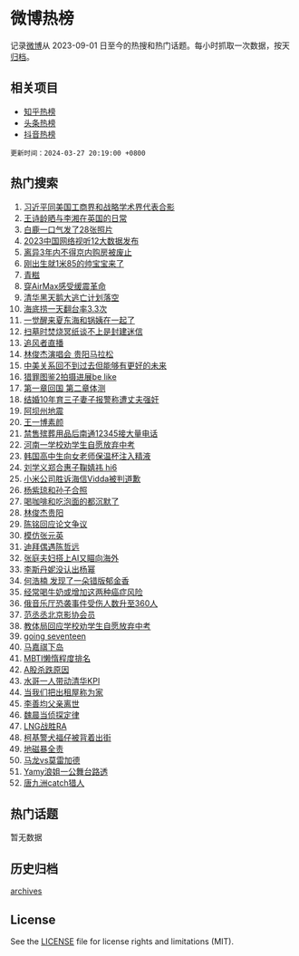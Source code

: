 # 微博热榜

记录[微博](https://www.weibo.com)从 2023-09-01 日至今的热搜和热门话题。每小时抓取一次数据，按天[归档](archives)。

## 相关项目

- [知乎热榜](https://github.com/hotarchive/zhihu)
- [头条热榜](https://github.com/hotarchive/toutiao)
- [抖音热榜](https://github.com/hotarchive/douyin)


`更新时间：2024-03-27 20:19:00 +0800`

## 热门搜索

1. [习近平同美国工商界和战略学术界代表合影](https://m.weibo.cn/search?containerid=100103type%3D1%26t%3D10%26q%3D%23%E4%B9%A0%E8%BF%91%E5%B9%B3%E5%90%8C%E7%BE%8E%E5%9B%BD%E5%B7%A5%E5%95%86%E7%95%8C%E5%92%8C%E6%88%98%E7%95%A5%E5%AD%A6%E6%9C%AF%E7%95%8C%E4%BB%A3%E8%A1%A8%E5%90%88%E5%BD%B1%23&stream_entry_id=51&isnewpage=1&extparam=seat%3D1%26q%3D%2523%25E4%25B9%25A0%25E8%25BF%2591%25E5%25B9%25B3%25E5%2590%258C%25E7%25BE%258E%25E5%259B%25BD%25E5%25B7%25A5%25E5%2595%2586%25E7%2595%258C%25E5%2592%258C%25E6%2588%2598%25E7%2595%25A5%25E5%25AD%25A6%25E6%259C%25AF%25E7%2595%258C%25E4%25BB%25A3%25E8%25A1%25A8%25E5%2590%2588%25E5%25BD%25B1%2523%26pos%3D0%26filter_type%3Drealtimehot%26c_type%3D51%26stream_entry_id%3D51%26dgr%3D0%26cate%3D10103%26display_time%3D1711541939%26pre_seqid%3D171154193920601142812)
1. [王诗龄晒与李湘在英国的日常](https://m.weibo.cn/search?containerid=100103type%3D1%26t%3D10%26q%3D%E7%8E%8B%E8%AF%97%E9%BE%84%E6%99%92%E4%B8%8E%E6%9D%8E%E6%B9%98%E5%9C%A8%E8%8B%B1%E5%9B%BD%E7%9A%84%E6%97%A5%E5%B8%B8&stream_entry_id=31&isnewpage=1&extparam=seat%3D1%26filter_type%3Drealtimehot%26band_rank%3D1%26pos%3D0%26c_type%3D31%26cate%3D5001%26lcate%3D5001%26stream_entry_id%3D31%26realpos%3D1%26q%3D%25E7%258E%258B%25E8%25AF%2597%25E9%25BE%2584%25E6%2599%2592%25E4%25B8%258E%25E6%259D%258E%25E6%25B9%2598%25E5%259C%25A8%25E8%258B%25B1%25E5%259B%25BD%25E7%259A%2584%25E6%2597%25A5%25E5%25B8%25B8%26flag%3D1%26dgr%3D0%26display_time%3D1711541939%26pre_seqid%3D171154193920601142812)
1. [白鹿一口气发了28张照片](https://m.weibo.cn/search?containerid=100103type%3D1%26t%3D10%26q%3D%23%E7%99%BD%E9%B9%BF%E4%B8%80%E5%8F%A3%E6%B0%94%E5%8F%91%E4%BA%8628%E5%BC%A0%E7%85%A7%E7%89%87%23&stream_entry_id=31&isnewpage=1&extparam=seat%3D1%26filter_type%3Drealtimehot%26band_rank%3D2%26pos%3D1%26c_type%3D31%26cate%3D5001%26lcate%3D5001%26stream_entry_id%3D31%26realpos%3D2%26q%3D%2523%25E7%2599%25BD%25E9%25B9%25BF%25E4%25B8%2580%25E5%258F%25A3%25E6%25B0%2594%25E5%258F%2591%25E4%25BA%258628%25E5%25BC%25A0%25E7%2585%25A7%25E7%2589%2587%2523%26flag%3D1%26dgr%3D0%26display_time%3D1711541939%26pre_seqid%3D171154193920601142812)
1. [2023中国网络视听12大数据发布](https://m.weibo.cn/search?containerid=100103type%3D1%26t%3D10%26q%3D%232023%E4%B8%AD%E5%9B%BD%E7%BD%91%E7%BB%9C%E8%A7%86%E5%90%AC12%E5%A4%A7%E6%95%B0%E6%8D%AE%E5%8F%91%E5%B8%83%23&stream_entry_id=31&isnewpage=1&extparam=seat%3D1%26filter_type%3Drealtimehot%26band_rank%3D3%26pos%3D2%26c_type%3D31%26cate%3D5001%26lcate%3D5001%26stream_entry_id%3D31%26realpos%3D3%26q%3D%25232023%25E4%25B8%25AD%25E5%259B%25BD%25E7%25BD%2591%25E7%25BB%259C%25E8%25A7%2586%25E5%2590%25AC12%25E5%25A4%25A7%25E6%2595%25B0%25E6%258D%25AE%25E5%258F%2591%25E5%25B8%2583%2523%26flag%3D0%26dgr%3D0%26display_time%3D1711541939%26pre_seqid%3D171154193920601142812)
1. [离异3年内不得京内购房被废止](https://m.weibo.cn/search?containerid=100103type%3D1%26t%3D10%26q%3D%23%E7%A6%BB%E5%BC%823%E5%B9%B4%E5%86%85%E4%B8%8D%E5%BE%97%E4%BA%AC%E5%86%85%E8%B4%AD%E6%88%BF%E8%A2%AB%E5%BA%9F%E6%AD%A2%23&stream_entry_id=31&isnewpage=1&extparam=seat%3D1%26filter_type%3Drealtimehot%26band_rank%3D4%26pos%3D3%26c_type%3D31%26cate%3D5001%26lcate%3D5001%26stream_entry_id%3D31%26realpos%3D4%26q%3D%2523%25E7%25A6%25BB%25E5%25BC%25823%25E5%25B9%25B4%25E5%2586%2585%25E4%25B8%258D%25E5%25BE%2597%25E4%25BA%25AC%25E5%2586%2585%25E8%25B4%25AD%25E6%2588%25BF%25E8%25A2%25AB%25E5%25BA%259F%25E6%25AD%25A2%2523%26flag%3D2%26dgr%3D0%26display_time%3D1711541939%26pre_seqid%3D171154193920601142812)
1. [刚出生就1米85的帅宝宝来了](https://m.weibo.cn/search?containerid=100103type%3D1%26t%3D10%26q%3D%23%E5%88%9A%E5%87%BA%E7%94%9F%E5%B0%B11%E7%B1%B385%E7%9A%84%E5%B8%85%E5%AE%9D%E5%AE%9D%E6%9D%A5%E4%BA%86%23&stream_entry_id=31&isnewpage=1&extparam=seat%3D1%26filter_type%3Drealtimehot%26band_rank%3D5%26pos%3D4%26c_type%3D31%26cate%3D5001%26lcate%3D5001%26stream_entry_id%3D31%26realpos%3D5%26q%3D%2523%25E5%2588%259A%25E5%2587%25BA%25E7%2594%259F%25E5%25B0%25B11%25E7%25B1%25B385%25E7%259A%2584%25E5%25B8%2585%25E5%25AE%259D%25E5%25AE%259D%25E6%259D%25A5%25E4%25BA%2586%2523%26flag%3D32768%26dgr%3D0%26display_time%3D1711541939%26pre_seqid%3D171154193920601142812)
1. [青糍](https://m.weibo.cn/search?containerid=100103type%3D1%26t%3D10%26q%3D%E9%9D%92%E7%B3%8D&stream_entry_id=31&isnewpage=1&extparam=seat%3D1%26filter_type%3Drealtimehot%26band_rank%3D6%26pos%3D5%26c_type%3D31%26cate%3D5001%26lcate%3D5001%26stream_entry_id%3D31%26realpos%3D6%26q%3D%25E9%259D%2592%25E7%25B3%258D%26flag%3D1%26dgr%3D0%26display_time%3D1711541939%26pre_seqid%3D171154193920601142812)
1. [穿AirMax感受缓震革命](https://m.weibo.cn/search?containerid=100103type%3D1%26t%3D10%26q%3D%23%E7%A9%BFAirMax%E6%84%9F%E5%8F%97%E7%BC%93%E9%9C%87%E9%9D%A9%E5%91%BD%23&stream_entry_id=31&isnewpage=1&extparam=seat%3D1%26band_rank%3D7%26topic_ad%3D1%26pos%3D6%26c_type%3D31%26is_ad_pos%3D1%26cate%3D5001%26lcate%3D5001%26stream_entry_id%3D31%26filter_type%3Drealtimehot%26q%3D%2523%25E7%25A9%25BFAirMax%25E6%2584%259F%25E5%258F%2597%25E7%25BC%2593%25E9%259C%2587%25E9%259D%25A9%25E5%2591%25BD%2523%26dgr%3D0%26adid%3D228669%26display_time%3D1711541939%26pre_seqid%3D171154193920601142812)
1. [清华黑天鹅大逃亡计划落空](https://m.weibo.cn/search?containerid=100103type%3D1%26t%3D10%26q%3D%23%E6%B8%85%E5%8D%8E%E9%BB%91%E5%A4%A9%E9%B9%85%E5%A4%A7%E9%80%83%E4%BA%A1%E8%AE%A1%E5%88%92%E8%90%BD%E7%A9%BA%23&stream_entry_id=31&isnewpage=1&extparam=seat%3D1%26filter_type%3Drealtimehot%26band_rank%3D7%26pos%3D7%26c_type%3D31%26cate%3D5001%26lcate%3D5001%26stream_entry_id%3D31%26realpos%3D7%26q%3D%2523%25E6%25B8%2585%25E5%258D%258E%25E9%25BB%2591%25E5%25A4%25A9%25E9%25B9%2585%25E5%25A4%25A7%25E9%2580%2583%25E4%25BA%25A1%25E8%25AE%25A1%25E5%2588%2592%25E8%2590%25BD%25E7%25A9%25BA%2523%26flag%3D1%26dgr%3D0%26display_time%3D1711541939%26pre_seqid%3D171154193920601142812)
1. [海底捞一天翻台率3.3次](https://m.weibo.cn/search?containerid=100103type%3D1%26t%3D10%26q%3D%23%E6%B5%B7%E5%BA%95%E6%8D%9E%E4%B8%80%E5%A4%A9%E7%BF%BB%E5%8F%B0%E7%8E%873.3%E6%AC%A1%23&stream_entry_id=31&isnewpage=1&extparam=seat%3D1%26filter_type%3Drealtimehot%26band_rank%3D8%26pos%3D8%26c_type%3D31%26cate%3D5001%26lcate%3D5001%26stream_entry_id%3D31%26realpos%3D8%26q%3D%2523%25E6%25B5%25B7%25E5%25BA%2595%25E6%258D%259E%25E4%25B8%2580%25E5%25A4%25A9%25E7%25BF%25BB%25E5%258F%25B0%25E7%258E%25873.3%25E6%25AC%25A1%2523%26flag%3D2%26dgr%3D0%26display_time%3D1711541939%26pre_seqid%3D171154193920601142812)
1. [一觉醒来夏东海和锅姨在一起了](https://m.weibo.cn/search?containerid=100103type%3D1%26t%3D10%26q%3D%23%E4%B8%80%E8%A7%89%E9%86%92%E6%9D%A5%E5%A4%8F%E4%B8%9C%E6%B5%B7%E5%92%8C%E9%94%85%E5%A7%A8%E5%9C%A8%E4%B8%80%E8%B5%B7%E4%BA%86%23&stream_entry_id=31&isnewpage=1&extparam=seat%3D1%26filter_type%3Drealtimehot%26band_rank%3D9%26pos%3D9%26c_type%3D31%26cate%3D5001%26lcate%3D5001%26stream_entry_id%3D31%26realpos%3D9%26q%3D%2523%25E4%25B8%2580%25E8%25A7%2589%25E9%2586%2592%25E6%259D%25A5%25E5%25A4%258F%25E4%25B8%259C%25E6%25B5%25B7%25E5%2592%258C%25E9%2594%2585%25E5%25A7%25A8%25E5%259C%25A8%25E4%25B8%2580%25E8%25B5%25B7%25E4%25BA%2586%2523%26flag%3D2%26dgr%3D0%26display_time%3D1711541939%26pre_seqid%3D171154193920601142812)
1. [扫墓时焚烧冥纸谈不上是封建迷信](https://m.weibo.cn/search?containerid=100103type%3D1%26t%3D10%26q%3D%23%E6%89%AB%E5%A2%93%E6%97%B6%E7%84%9A%E7%83%A7%E5%86%A5%E7%BA%B8%E8%B0%88%E4%B8%8D%E4%B8%8A%E6%98%AF%E5%B0%81%E5%BB%BA%E8%BF%B7%E4%BF%A1%23&stream_entry_id=31&isnewpage=1&extparam=seat%3D1%26filter_type%3Drealtimehot%26band_rank%3D10%26pos%3D10%26c_type%3D31%26cate%3D5001%26lcate%3D5001%26stream_entry_id%3D31%26realpos%3D10%26q%3D%2523%25E6%2589%25AB%25E5%25A2%2593%25E6%2597%25B6%25E7%2584%259A%25E7%2583%25A7%25E5%2586%25A5%25E7%25BA%25B8%25E8%25B0%2588%25E4%25B8%258D%25E4%25B8%258A%25E6%2598%25AF%25E5%25B0%2581%25E5%25BB%25BA%25E8%25BF%25B7%25E4%25BF%25A1%2523%26flag%3D0%26dgr%3D0%26display_time%3D1711541939%26pre_seqid%3D171154193920601142812)
1. [追风者直播](https://m.weibo.cn/search?containerid=100103type%3D1%26t%3D10%26q%3D%23%E8%BF%BD%E9%A3%8E%E8%80%85%E7%9B%B4%E6%92%AD%23&stream_entry_id=31&isnewpage=1&extparam=seat%3D1%26filter_type%3Drealtimehot%26band_rank%3D11%26pos%3D11%26c_type%3D31%26cate%3D5001%26lcate%3D5001%26stream_entry_id%3D31%26realpos%3D11%26q%3D%2523%25E8%25BF%25BD%25E9%25A3%258E%25E8%2580%2585%25E7%259B%25B4%25E6%2592%25AD%2523%26flag%3D1%26dgr%3D0%26display_time%3D1711541939%26pre_seqid%3D171154193920601142812)
1. [林俊杰演唱会 贵阳马拉松](https://m.weibo.cn/search?containerid=100103type%3D1%26t%3D10%26q%3D%E6%9E%97%E4%BF%8A%E6%9D%B0%E6%BC%94%E5%94%B1%E4%BC%9A+%E8%B4%B5%E9%98%B3%E9%A9%AC%E6%8B%89%E6%9D%BE&stream_entry_id=31&isnewpage=1&extparam=seat%3D1%26filter_type%3Drealtimehot%26band_rank%3D12%26pos%3D12%26c_type%3D31%26cate%3D5001%26lcate%3D5001%26stream_entry_id%3D31%26realpos%3D12%26q%3D%25E6%259E%2597%25E4%25BF%258A%25E6%259D%25B0%25E6%25BC%2594%25E5%2594%25B1%25E4%25BC%259A%2520%25E8%25B4%25B5%25E9%2598%25B3%25E9%25A9%25AC%25E6%258B%2589%25E6%259D%25BE%26flag%3D0%26dgr%3D0%26display_time%3D1711541939%26pre_seqid%3D171154193920601142812)
1. [中美关系回不到过去但能够有更好的未来](https://m.weibo.cn/search?containerid=100103type%3D1%26t%3D10%26q%3D%23%E4%B8%AD%E7%BE%8E%E5%85%B3%E7%B3%BB%E5%9B%9E%E4%B8%8D%E5%88%B0%E8%BF%87%E5%8E%BB%E4%BD%86%E8%83%BD%E5%A4%9F%E6%9C%89%E6%9B%B4%E5%A5%BD%E7%9A%84%E6%9C%AA%E6%9D%A5%23&stream_entry_id=31&isnewpage=1&extparam=seat%3D1%26filter_type%3Drealtimehot%26band_rank%3D13%26pos%3D13%26c_type%3D31%26cate%3D5001%26lcate%3D5001%26stream_entry_id%3D31%26realpos%3D13%26q%3D%2523%25E4%25B8%25AD%25E7%25BE%258E%25E5%2585%25B3%25E7%25B3%25BB%25E5%259B%259E%25E4%25B8%258D%25E5%2588%25B0%25E8%25BF%2587%25E5%258E%25BB%25E4%25BD%2586%25E8%2583%25BD%25E5%25A4%259F%25E6%259C%2589%25E6%259B%25B4%25E5%25A5%25BD%25E7%259A%2584%25E6%259C%25AA%25E6%259D%25A5%2523%26flag%3D0%26dgr%3D0%26display_time%3D1711541939%26pre_seqid%3D171154193920601142812)
1. [猎罪图鉴2拍摄进展be like](https://m.weibo.cn/search?containerid=100103type%3D1%26t%3D10%26q%3D%E7%8C%8E%E7%BD%AA%E5%9B%BE%E9%89%B42%E6%8B%8D%E6%91%84%E8%BF%9B%E5%B1%95be+like&stream_entry_id=31&isnewpage=1&extparam=seat%3D1%26filter_type%3Drealtimehot%26band_rank%3D14%26pos%3D14%26c_type%3D31%26cate%3D5001%26lcate%3D5001%26stream_entry_id%3D31%26realpos%3D14%26q%3D%25E7%258C%258E%25E7%25BD%25AA%25E5%259B%25BE%25E9%2589%25B42%25E6%258B%258D%25E6%2591%2584%25E8%25BF%259B%25E5%25B1%2595be%2520like%26flag%3D0%26dgr%3D0%26display_time%3D1711541939%26pre_seqid%3D171154193920601142812)
1. [第一章回国 第二章体测](https://m.weibo.cn/search?containerid=100103type%3D1%26t%3D10%26q%3D%E7%AC%AC%E4%B8%80%E7%AB%A0%E5%9B%9E%E5%9B%BD+%E7%AC%AC%E4%BA%8C%E7%AB%A0%E4%BD%93%E6%B5%8B&stream_entry_id=31&isnewpage=1&extparam=seat%3D1%26filter_type%3Drealtimehot%26band_rank%3D15%26pos%3D15%26c_type%3D31%26cate%3D5001%26lcate%3D5001%26stream_entry_id%3D31%26realpos%3D15%26q%3D%25E7%25AC%25AC%25E4%25B8%2580%25E7%25AB%25A0%25E5%259B%259E%25E5%259B%25BD%2520%25E7%25AC%25AC%25E4%25BA%258C%25E7%25AB%25A0%25E4%25BD%2593%25E6%25B5%258B%26flag%3D2%26dgr%3D0%26display_time%3D1711541939%26pre_seqid%3D171154193920601142812)
1. [结婚10年育三子妻子报警称遭丈夫强奸](https://m.weibo.cn/search?containerid=100103type%3D1%26t%3D10%26q%3D%23%E7%BB%93%E5%A9%9A10%E5%B9%B4%E8%82%B2%E4%B8%89%E5%AD%90%E5%A6%BB%E5%AD%90%E6%8A%A5%E8%AD%A6%E7%A7%B0%E9%81%AD%E4%B8%88%E5%A4%AB%E5%BC%BA%E5%A5%B8%23&stream_entry_id=31&isnewpage=1&extparam=seat%3D1%26filter_type%3Drealtimehot%26band_rank%3D16%26pos%3D16%26c_type%3D31%26cate%3D5001%26lcate%3D5001%26stream_entry_id%3D31%26realpos%3D16%26q%3D%2523%25E7%25BB%2593%25E5%25A9%259A10%25E5%25B9%25B4%25E8%2582%25B2%25E4%25B8%2589%25E5%25AD%2590%25E5%25A6%25BB%25E5%25AD%2590%25E6%258A%25A5%25E8%25AD%25A6%25E7%25A7%25B0%25E9%2581%25AD%25E4%25B8%2588%25E5%25A4%25AB%25E5%25BC%25BA%25E5%25A5%25B8%2523%26flag%3D0%26dgr%3D0%26display_time%3D1711541939%26pre_seqid%3D171154193920601142812)
1. [阿坝州地震](https://m.weibo.cn/search?containerid=100103type%3D1%26t%3D10%26q%3D%E9%98%BF%E5%9D%9D%E5%B7%9E%E5%9C%B0%E9%9C%87&stream_entry_id=31&isnewpage=1&extparam=seat%3D1%26filter_type%3Drealtimehot%26band_rank%3D17%26pos%3D17%26c_type%3D31%26cate%3D5001%26lcate%3D5001%26stream_entry_id%3D31%26realpos%3D17%26q%3D%25E9%2598%25BF%25E5%259D%259D%25E5%25B7%259E%25E5%259C%25B0%25E9%259C%2587%26flag%3D0%26dgr%3D0%26display_time%3D1711541939%26pre_seqid%3D171154193920601142812)
1. [王一博素颜](https://m.weibo.cn/search?containerid=100103type%3D1%26t%3D10%26q%3D%E7%8E%8B%E4%B8%80%E5%8D%9A%E7%B4%A0%E9%A2%9C&stream_entry_id=31&isnewpage=1&extparam=seat%3D1%26filter_type%3Drealtimehot%26band_rank%3D18%26pos%3D18%26c_type%3D31%26cate%3D5001%26lcate%3D5001%26stream_entry_id%3D31%26realpos%3D18%26q%3D%25E7%258E%258B%25E4%25B8%2580%25E5%258D%259A%25E7%25B4%25A0%25E9%25A2%259C%26flag%3D1%26dgr%3D0%26display_time%3D1711541939%26pre_seqid%3D171154193920601142812)
1. [禁售殡葬用品后南通12345接大量电话](https://m.weibo.cn/search?containerid=100103type%3D1%26t%3D10%26q%3D%23%E7%A6%81%E5%94%AE%E6%AE%A1%E8%91%AC%E7%94%A8%E5%93%81%E5%90%8E%E5%8D%97%E9%80%9A12345%E6%8E%A5%E5%A4%A7%E9%87%8F%E7%94%B5%E8%AF%9D%23&stream_entry_id=31&isnewpage=1&extparam=seat%3D1%26filter_type%3Drealtimehot%26band_rank%3D19%26pos%3D19%26c_type%3D31%26cate%3D5001%26lcate%3D5001%26stream_entry_id%3D31%26realpos%3D19%26q%3D%2523%25E7%25A6%2581%25E5%2594%25AE%25E6%25AE%25A1%25E8%2591%25AC%25E7%2594%25A8%25E5%2593%2581%25E5%2590%258E%25E5%258D%2597%25E9%2580%259A12345%25E6%258E%25A5%25E5%25A4%25A7%25E9%2587%258F%25E7%2594%25B5%25E8%25AF%259D%2523%26flag%3D0%26dgr%3D0%26display_time%3D1711541939%26pre_seqid%3D171154193920601142812)
1. [河南一学校劝学生自愿放弃中考](https://m.weibo.cn/search?containerid=100103type%3D1%26t%3D10%26q%3D%23%E6%B2%B3%E5%8D%97%E4%B8%80%E5%AD%A6%E6%A0%A1%E5%8A%9D%E5%AD%A6%E7%94%9F%E8%87%AA%E6%84%BF%E6%94%BE%E5%BC%83%E4%B8%AD%E8%80%83%23&stream_entry_id=31&isnewpage=1&extparam=seat%3D1%26filter_type%3Drealtimehot%26band_rank%3D20%26pos%3D20%26c_type%3D31%26cate%3D5001%26lcate%3D5001%26stream_entry_id%3D31%26realpos%3D20%26q%3D%2523%25E6%25B2%25B3%25E5%258D%2597%25E4%25B8%2580%25E5%25AD%25A6%25E6%25A0%25A1%25E5%258A%259D%25E5%25AD%25A6%25E7%2594%259F%25E8%2587%25AA%25E6%2584%25BF%25E6%2594%25BE%25E5%25BC%2583%25E4%25B8%25AD%25E8%2580%2583%2523%26flag%3D1%26dgr%3D0%26display_time%3D1711541939%26pre_seqid%3D171154193920601142812)
1. [韩国高中生向女老师保温杯注入精液](https://m.weibo.cn/search?containerid=100103type%3D1%26t%3D10%26q%3D%23%E9%9F%A9%E5%9B%BD%E9%AB%98%E4%B8%AD%E7%94%9F%E5%90%91%E5%A5%B3%E8%80%81%E5%B8%88%E4%BF%9D%E6%B8%A9%E6%9D%AF%E6%B3%A8%E5%85%A5%E7%B2%BE%E6%B6%B2%23&stream_entry_id=31&isnewpage=1&extparam=seat%3D1%26filter_type%3Drealtimehot%26band_rank%3D21%26pos%3D21%26c_type%3D31%26cate%3D5001%26lcate%3D5001%26stream_entry_id%3D31%26realpos%3D21%26q%3D%2523%25E9%259F%25A9%25E5%259B%25BD%25E9%25AB%2598%25E4%25B8%25AD%25E7%2594%259F%25E5%2590%2591%25E5%25A5%25B3%25E8%2580%2581%25E5%25B8%2588%25E4%25BF%259D%25E6%25B8%25A9%25E6%259D%25AF%25E6%25B3%25A8%25E5%2585%25A5%25E7%25B2%25BE%25E6%25B6%25B2%2523%26flag%3D1%26dgr%3D0%26display_time%3D1711541939%26pre_seqid%3D171154193920601142812)
1. [刘学义郑合惠子鞠婧祎 hi6](https://m.weibo.cn/search?containerid=100103type%3D1%26t%3D10%26q%3D%E5%88%98%E5%AD%A6%E4%B9%89%E9%83%91%E5%90%88%E6%83%A0%E5%AD%90%E9%9E%A0%E5%A9%A7%E7%A5%8E+hi6&stream_entry_id=31&isnewpage=1&extparam=seat%3D1%26filter_type%3Drealtimehot%26band_rank%3D22%26pos%3D22%26c_type%3D31%26cate%3D5001%26lcate%3D5001%26stream_entry_id%3D31%26realpos%3D22%26q%3D%25E5%2588%2598%25E5%25AD%25A6%25E4%25B9%2589%25E9%2583%2591%25E5%2590%2588%25E6%2583%25A0%25E5%25AD%2590%25E9%259E%25A0%25E5%25A9%25A7%25E7%25A5%258E%2520hi6%26flag%3D0%26dgr%3D0%26display_time%3D1711541939%26pre_seqid%3D171154193920601142812)
1. [小米公司胜诉海信Vidda被判道歉](https://m.weibo.cn/search?containerid=100103type%3D1%26t%3D10%26q%3D%23%E5%B0%8F%E7%B1%B3%E5%85%AC%E5%8F%B8%E8%83%9C%E8%AF%89%E6%B5%B7%E4%BF%A1Vidda%E8%A2%AB%E5%88%A4%E9%81%93%E6%AD%89%23&stream_entry_id=31&isnewpage=1&extparam=seat%3D1%26filter_type%3Drealtimehot%26band_rank%3D23%26pos%3D23%26c_type%3D31%26cate%3D5001%26lcate%3D5001%26stream_entry_id%3D31%26realpos%3D23%26q%3D%2523%25E5%25B0%258F%25E7%25B1%25B3%25E5%2585%25AC%25E5%258F%25B8%25E8%2583%259C%25E8%25AF%2589%25E6%25B5%25B7%25E4%25BF%25A1Vidda%25E8%25A2%25AB%25E5%2588%25A4%25E9%2581%2593%25E6%25AD%2589%2523%26flag%3D1%26dgr%3D0%26display_time%3D1711541939%26pre_seqid%3D171154193920601142812)
1. [杨紫琼和孙子合照](https://m.weibo.cn/search?containerid=100103type%3D1%26t%3D10%26q%3D%23%E6%9D%A8%E7%B4%AB%E7%90%BC%E5%92%8C%E5%AD%99%E5%AD%90%E5%90%88%E7%85%A7%23&stream_entry_id=31&isnewpage=1&extparam=seat%3D1%26filter_type%3Drealtimehot%26band_rank%3D24%26pos%3D24%26c_type%3D31%26cate%3D5001%26lcate%3D5001%26stream_entry_id%3D31%26realpos%3D24%26q%3D%2523%25E6%259D%25A8%25E7%25B4%25AB%25E7%2590%25BC%25E5%2592%258C%25E5%25AD%2599%25E5%25AD%2590%25E5%2590%2588%25E7%2585%25A7%2523%26flag%3D1%26dgr%3D0%26display_time%3D1711541939%26pre_seqid%3D171154193920601142812)
1. [喝咖啡和吃泡面的都沉默了](https://m.weibo.cn/search?containerid=100103type%3D1%26t%3D10%26q%3D%E5%96%9D%E5%92%96%E5%95%A1%E5%92%8C%E5%90%83%E6%B3%A1%E9%9D%A2%E7%9A%84%E9%83%BD%E6%B2%89%E9%BB%98%E4%BA%86&stream_entry_id=31&isnewpage=1&extparam=seat%3D1%26filter_type%3Drealtimehot%26band_rank%3D25%26pos%3D25%26c_type%3D31%26cate%3D5001%26lcate%3D5001%26stream_entry_id%3D31%26realpos%3D25%26q%3D%25E5%2596%259D%25E5%2592%2596%25E5%2595%25A1%25E5%2592%258C%25E5%2590%2583%25E6%25B3%25A1%25E9%259D%25A2%25E7%259A%2584%25E9%2583%25BD%25E6%25B2%2589%25E9%25BB%2598%25E4%25BA%2586%26flag%3D0%26dgr%3D0%26display_time%3D1711541939%26pre_seqid%3D171154193920601142812)
1. [林俊杰贵阳](https://m.weibo.cn/search?containerid=100103type%3D1%26t%3D10%26q%3D%E6%9E%97%E4%BF%8A%E6%9D%B0%E8%B4%B5%E9%98%B3&stream_entry_id=31&isnewpage=1&extparam=seat%3D1%26filter_type%3Drealtimehot%26band_rank%3D26%26pos%3D26%26c_type%3D31%26cate%3D5001%26lcate%3D5001%26stream_entry_id%3D31%26realpos%3D26%26q%3D%25E6%259E%2597%25E4%25BF%258A%25E6%259D%25B0%25E8%25B4%25B5%25E9%2598%25B3%26flag%3D0%26dgr%3D0%26display_time%3D1711541939%26pre_seqid%3D171154193920601142812)
1. [陈铭回应论文争议](https://m.weibo.cn/search?containerid=100103type%3D1%26t%3D10%26q%3D%23%E9%99%88%E9%93%AD%E5%9B%9E%E5%BA%94%E8%AE%BA%E6%96%87%E4%BA%89%E8%AE%AE%23&stream_entry_id=31&isnewpage=1&extparam=seat%3D1%26filter_type%3Drealtimehot%26band_rank%3D27%26pos%3D27%26c_type%3D31%26cate%3D5001%26lcate%3D5001%26stream_entry_id%3D31%26realpos%3D27%26q%3D%2523%25E9%2599%2588%25E9%2593%25AD%25E5%259B%259E%25E5%25BA%2594%25E8%25AE%25BA%25E6%2596%2587%25E4%25BA%2589%25E8%25AE%25AE%2523%26flag%3D0%26dgr%3D0%26display_time%3D1711541939%26pre_seqid%3D171154193920601142812)
1. [模仿张元英](https://m.weibo.cn/search?containerid=100103type%3D1%26t%3D10%26q%3D%E6%A8%A1%E4%BB%BF%E5%BC%A0%E5%85%83%E8%8B%B1&stream_entry_id=31&isnewpage=1&extparam=seat%3D1%26filter_type%3Drealtimehot%26band_rank%3D28%26pos%3D28%26c_type%3D31%26cate%3D5001%26lcate%3D5001%26stream_entry_id%3D31%26realpos%3D28%26q%3D%25E6%25A8%25A1%25E4%25BB%25BF%25E5%25BC%25A0%25E5%2585%2583%25E8%258B%25B1%26flag%3D1%26dgr%3D0%26display_time%3D1711541939%26pre_seqid%3D171154193920601142812)
1. [迪拜偶遇陈哲远](https://m.weibo.cn/search?containerid=100103type%3D1%26t%3D10%26q%3D%23%E8%BF%AA%E6%8B%9C%E5%81%B6%E9%81%87%E9%99%88%E5%93%B2%E8%BF%9C%23&stream_entry_id=31&isnewpage=1&extparam=seat%3D1%26filter_type%3Drealtimehot%26band_rank%3D29%26pos%3D29%26c_type%3D31%26cate%3D5001%26lcate%3D5001%26stream_entry_id%3D31%26realpos%3D29%26q%3D%2523%25E8%25BF%25AA%25E6%258B%259C%25E5%2581%25B6%25E9%2581%2587%25E9%2599%2588%25E5%2593%25B2%25E8%25BF%259C%2523%26flag%3D1%26dgr%3D0%26display_time%3D1711541939%26pre_seqid%3D171154193920601142812)
1. [张庭夫妇搭上AI又瞄向海外](https://m.weibo.cn/search?containerid=100103type%3D1%26t%3D10%26q%3D%23%E5%BC%A0%E5%BA%AD%E5%A4%AB%E5%A6%87%E6%90%AD%E4%B8%8AAI%E5%8F%88%E7%9E%84%E5%90%91%E6%B5%B7%E5%A4%96%23&stream_entry_id=31&isnewpage=1&extparam=seat%3D1%26filter_type%3Drealtimehot%26band_rank%3D30%26pos%3D30%26c_type%3D31%26cate%3D5001%26lcate%3D5001%26stream_entry_id%3D31%26realpos%3D30%26q%3D%2523%25E5%25BC%25A0%25E5%25BA%25AD%25E5%25A4%25AB%25E5%25A6%2587%25E6%2590%25AD%25E4%25B8%258AAI%25E5%258F%2588%25E7%259E%2584%25E5%2590%2591%25E6%25B5%25B7%25E5%25A4%2596%2523%26flag%3D0%26dgr%3D0%26display_time%3D1711541939%26pre_seqid%3D171154193920601142812)
1. [李斯丹妮没认出杨幂](https://m.weibo.cn/search?containerid=100103type%3D1%26t%3D10%26q%3D%23%E6%9D%8E%E6%96%AF%E4%B8%B9%E5%A6%AE%E6%B2%A1%E8%AE%A4%E5%87%BA%E6%9D%A8%E5%B9%82%23&stream_entry_id=31&isnewpage=1&extparam=seat%3D1%26filter_type%3Drealtimehot%26band_rank%3D31%26pos%3D31%26c_type%3D31%26cate%3D5001%26lcate%3D5001%26stream_entry_id%3D31%26realpos%3D31%26q%3D%2523%25E6%259D%258E%25E6%2596%25AF%25E4%25B8%25B9%25E5%25A6%25AE%25E6%25B2%25A1%25E8%25AE%25A4%25E5%2587%25BA%25E6%259D%25A8%25E5%25B9%2582%2523%26flag%3D0%26dgr%3D0%26display_time%3D1711541939%26pre_seqid%3D171154193920601142812)
1. [何浩楠 发现了一朵错版郁金香](https://m.weibo.cn/search?containerid=100103type%3D1%26t%3D10%26q%3D%E4%BD%95%E6%B5%A9%E6%A5%A0+%E5%8F%91%E7%8E%B0%E4%BA%86%E4%B8%80%E6%9C%B5%E9%94%99%E7%89%88%E9%83%81%E9%87%91%E9%A6%99&stream_entry_id=31&isnewpage=1&extparam=seat%3D1%26filter_type%3Drealtimehot%26band_rank%3D32%26pos%3D32%26c_type%3D31%26cate%3D5001%26lcate%3D5001%26stream_entry_id%3D31%26realpos%3D32%26q%3D%25E4%25BD%2595%25E6%25B5%25A9%25E6%25A5%25A0%2520%25E5%258F%2591%25E7%258E%25B0%25E4%25BA%2586%25E4%25B8%2580%25E6%259C%25B5%25E9%2594%2599%25E7%2589%2588%25E9%2583%2581%25E9%2587%2591%25E9%25A6%2599%26flag%3D1%26dgr%3D0%26display_time%3D1711541939%26pre_seqid%3D171154193920601142812)
1. [经常喝牛奶或增加这两种癌症风险](https://m.weibo.cn/search?containerid=100103type%3D1%26t%3D10%26q%3D%23%E7%BB%8F%E5%B8%B8%E5%96%9D%E7%89%9B%E5%A5%B6%E6%88%96%E5%A2%9E%E5%8A%A0%E8%BF%99%E4%B8%A4%E7%A7%8D%E7%99%8C%E7%97%87%E9%A3%8E%E9%99%A9%23&stream_entry_id=31&isnewpage=1&extparam=seat%3D1%26filter_type%3Drealtimehot%26band_rank%3D33%26pos%3D33%26c_type%3D31%26cate%3D5001%26lcate%3D5001%26stream_entry_id%3D31%26realpos%3D33%26q%3D%2523%25E7%25BB%258F%25E5%25B8%25B8%25E5%2596%259D%25E7%2589%259B%25E5%25A5%25B6%25E6%2588%2596%25E5%25A2%259E%25E5%258A%25A0%25E8%25BF%2599%25E4%25B8%25A4%25E7%25A7%258D%25E7%2599%258C%25E7%2597%2587%25E9%25A3%258E%25E9%2599%25A9%2523%26flag%3D1%26dgr%3D0%26display_time%3D1711541939%26pre_seqid%3D171154193920601142812)
1. [俄音乐厅恐袭事件受伤人数升至360人](https://m.weibo.cn/search?containerid=100103type%3D1%26t%3D10%26q%3D%23%E4%BF%84%E9%9F%B3%E4%B9%90%E5%8E%85%E6%81%90%E8%A2%AD%E4%BA%8B%E4%BB%B6%E5%8F%97%E4%BC%A4%E4%BA%BA%E6%95%B0%E5%8D%87%E8%87%B3360%E4%BA%BA%23&stream_entry_id=31&isnewpage=1&extparam=seat%3D1%26filter_type%3Drealtimehot%26band_rank%3D34%26pos%3D34%26c_type%3D31%26cate%3D5001%26lcate%3D5001%26stream_entry_id%3D31%26realpos%3D34%26q%3D%2523%25E4%25BF%2584%25E9%259F%25B3%25E4%25B9%2590%25E5%258E%2585%25E6%2581%2590%25E8%25A2%25AD%25E4%25BA%258B%25E4%25BB%25B6%25E5%258F%2597%25E4%25BC%25A4%25E4%25BA%25BA%25E6%2595%25B0%25E5%258D%2587%25E8%2587%25B3360%25E4%25BA%25BA%2523%26flag%3D1%26dgr%3D0%26display_time%3D1711541939%26pre_seqid%3D171154193920601142812)
1. [范丞丞北京影协会员](https://m.weibo.cn/search?containerid=100103type%3D1%26t%3D10%26q%3D%23%E8%8C%83%E4%B8%9E%E4%B8%9E%E5%8C%97%E4%BA%AC%E5%BD%B1%E5%8D%8F%E4%BC%9A%E5%91%98%23&stream_entry_id=31&isnewpage=1&extparam=seat%3D1%26filter_type%3Drealtimehot%26band_rank%3D35%26pos%3D35%26c_type%3D31%26cate%3D5001%26lcate%3D5001%26stream_entry_id%3D31%26realpos%3D35%26q%3D%2523%25E8%258C%2583%25E4%25B8%259E%25E4%25B8%259E%25E5%258C%2597%25E4%25BA%25AC%25E5%25BD%25B1%25E5%258D%258F%25E4%25BC%259A%25E5%2591%2598%2523%26flag%3D1%26dgr%3D0%26display_time%3D1711541939%26pre_seqid%3D171154193920601142812)
1. [教体局回应学校劝学生自愿放弃中考](https://m.weibo.cn/search?containerid=100103type%3D1%26t%3D10%26q%3D%23%E6%95%99%E4%BD%93%E5%B1%80%E5%9B%9E%E5%BA%94%E5%AD%A6%E6%A0%A1%E5%8A%9D%E5%AD%A6%E7%94%9F%E8%87%AA%E6%84%BF%E6%94%BE%E5%BC%83%E4%B8%AD%E8%80%83%23&stream_entry_id=31&isnewpage=1&extparam=seat%3D1%26filter_type%3Drealtimehot%26band_rank%3D36%26pos%3D36%26c_type%3D31%26cate%3D5001%26lcate%3D5001%26stream_entry_id%3D31%26realpos%3D36%26q%3D%2523%25E6%2595%2599%25E4%25BD%2593%25E5%25B1%2580%25E5%259B%259E%25E5%25BA%2594%25E5%25AD%25A6%25E6%25A0%25A1%25E5%258A%259D%25E5%25AD%25A6%25E7%2594%259F%25E8%2587%25AA%25E6%2584%25BF%25E6%2594%25BE%25E5%25BC%2583%25E4%25B8%25AD%25E8%2580%2583%2523%26flag%3D1%26dgr%3D0%26display_time%3D1711541939%26pre_seqid%3D171154193920601142812)
1. [going seventeen](https://m.weibo.cn/search?containerid=100103type%3D1%26t%3D10%26q%3Dgoing+seventeen&stream_entry_id=31&isnewpage=1&extparam=seat%3D1%26filter_type%3Drealtimehot%26band_rank%3D37%26pos%3D37%26c_type%3D31%26cate%3D5001%26lcate%3D5001%26stream_entry_id%3D31%26realpos%3D37%26q%3Dgoing%2520seventeen%26flag%3D1%26dgr%3D0%26display_time%3D1711541939%26pre_seqid%3D171154193920601142812)
1. [马嘉祺下岛](https://m.weibo.cn/search?containerid=100103type%3D1%26t%3D10%26q%3D%E9%A9%AC%E5%98%89%E7%A5%BA%E4%B8%8B%E5%B2%9B&stream_entry_id=31&isnewpage=1&extparam=seat%3D1%26filter_type%3Drealtimehot%26band_rank%3D38%26pos%3D38%26c_type%3D31%26cate%3D5001%26lcate%3D5001%26stream_entry_id%3D31%26realpos%3D38%26q%3D%25E9%25A9%25AC%25E5%2598%2589%25E7%25A5%25BA%25E4%25B8%258B%25E5%25B2%259B%26flag%3D1%26dgr%3D0%26display_time%3D1711541939%26pre_seqid%3D171154193920601142812)
1. [MBTI懒惰程度排名](https://m.weibo.cn/search?containerid=100103type%3D1%26t%3D10%26q%3D%23MBTI%E6%87%92%E6%83%B0%E7%A8%8B%E5%BA%A6%E6%8E%92%E5%90%8D%23&stream_entry_id=31&isnewpage=1&extparam=seat%3D1%26filter_type%3Drealtimehot%26band_rank%3D39%26pos%3D39%26c_type%3D31%26cate%3D5001%26lcate%3D5001%26stream_entry_id%3D31%26realpos%3D39%26q%3D%2523MBTI%25E6%2587%2592%25E6%2583%25B0%25E7%25A8%258B%25E5%25BA%25A6%25E6%258E%2592%25E5%2590%258D%2523%26flag%3D0%26dgr%3D0%26display_time%3D1711541939%26pre_seqid%3D171154193920601142812)
1. [A股杀跌原因](https://m.weibo.cn/search?containerid=100103type%3D1%26t%3D10%26q%3D%23A%E8%82%A1%E6%9D%80%E8%B7%8C%E5%8E%9F%E5%9B%A0%23&stream_entry_id=31&isnewpage=1&extparam=seat%3D1%26filter_type%3Drealtimehot%26band_rank%3D40%26pos%3D40%26c_type%3D31%26cate%3D5001%26lcate%3D5001%26stream_entry_id%3D31%26realpos%3D40%26q%3D%2523A%25E8%2582%25A1%25E6%259D%2580%25E8%25B7%258C%25E5%258E%259F%25E5%259B%25A0%2523%26flag%3D0%26dgr%3D0%26display_time%3D1711541939%26pre_seqid%3D171154193920601142812)
1. [水哥一人带动清华KPI](https://m.weibo.cn/search?containerid=100103type%3D1%26t%3D10%26q%3D%E6%B0%B4%E5%93%A5%E4%B8%80%E4%BA%BA%E5%B8%A6%E5%8A%A8%E6%B8%85%E5%8D%8EKPI&stream_entry_id=31&isnewpage=1&extparam=seat%3D1%26filter_type%3Drealtimehot%26band_rank%3D41%26pos%3D41%26c_type%3D31%26cate%3D5001%26lcate%3D5001%26stream_entry_id%3D31%26realpos%3D41%26q%3D%25E6%25B0%25B4%25E5%2593%25A5%25E4%25B8%2580%25E4%25BA%25BA%25E5%25B8%25A6%25E5%258A%25A8%25E6%25B8%2585%25E5%258D%258EKPI%26flag%3D1%26dgr%3D0%26display_time%3D1711541939%26pre_seqid%3D171154193920601142812)
1. [当我们把出租屋称为家](https://m.weibo.cn/search?containerid=100103type%3D1%26t%3D10%26q%3D%23%E5%BD%93%E6%88%91%E4%BB%AC%E6%8A%8A%E5%87%BA%E7%A7%9F%E5%B1%8B%E7%A7%B0%E4%B8%BA%E5%AE%B6%23&stream_entry_id=31&isnewpage=1&extparam=seat%3D1%26filter_type%3Drealtimehot%26band_rank%3D42%26pos%3D42%26c_type%3D31%26cate%3D5001%26lcate%3D5001%26stream_entry_id%3D31%26realpos%3D42%26q%3D%2523%25E5%25BD%2593%25E6%2588%2591%25E4%25BB%25AC%25E6%258A%258A%25E5%2587%25BA%25E7%25A7%259F%25E5%25B1%258B%25E7%25A7%25B0%25E4%25B8%25BA%25E5%25AE%25B6%2523%26flag%3D1%26dgr%3D0%26display_time%3D1711541939%26pre_seqid%3D171154193920601142812)
1. [李善均父亲离世](https://m.weibo.cn/search?containerid=100103type%3D1%26t%3D10%26q%3D%23%E6%9D%8E%E5%96%84%E5%9D%87%E7%88%B6%E4%BA%B2%E7%A6%BB%E4%B8%96%23&stream_entry_id=31&isnewpage=1&extparam=seat%3D1%26filter_type%3Drealtimehot%26band_rank%3D43%26pos%3D43%26c_type%3D31%26cate%3D5001%26lcate%3D5001%26stream_entry_id%3D31%26realpos%3D43%26q%3D%2523%25E6%259D%258E%25E5%2596%2584%25E5%259D%2587%25E7%2588%25B6%25E4%25BA%25B2%25E7%25A6%25BB%25E4%25B8%2596%2523%26flag%3D0%26dgr%3D0%26display_time%3D1711541939%26pre_seqid%3D171154193920601142812)
1. [魏晨当侦探定律](https://m.weibo.cn/search?containerid=100103type%3D1%26t%3D10%26q%3D%23%E9%AD%8F%E6%99%A8%E5%BD%93%E4%BE%A6%E6%8E%A2%E5%AE%9A%E5%BE%8B%23&stream_entry_id=31&isnewpage=1&extparam=seat%3D1%26filter_type%3Drealtimehot%26band_rank%3D44%26pos%3D44%26c_type%3D31%26cate%3D5001%26lcate%3D5001%26stream_entry_id%3D31%26realpos%3D44%26q%3D%2523%25E9%25AD%258F%25E6%2599%25A8%25E5%25BD%2593%25E4%25BE%25A6%25E6%258E%25A2%25E5%25AE%259A%25E5%25BE%258B%2523%26flag%3D1%26dgr%3D0%26display_time%3D1711541939%26pre_seqid%3D171154193920601142812)
1. [LNG战胜RA](https://m.weibo.cn/search?containerid=100103type%3D1%26t%3D10%26q%3D%23LNG%E6%88%98%E8%83%9CRA%23&stream_entry_id=31&isnewpage=1&extparam=seat%3D1%26filter_type%3Drealtimehot%26band_rank%3D45%26pos%3D45%26c_type%3D31%26cate%3D5001%26lcate%3D5001%26stream_entry_id%3D31%26realpos%3D45%26q%3D%2523LNG%25E6%2588%2598%25E8%2583%259CRA%2523%26flag%3D1%26dgr%3D0%26display_time%3D1711541939%26pre_seqid%3D171154193920601142812)
1. [柯基警犬福仔被背着出街](https://m.weibo.cn/search?containerid=100103type%3D1%26t%3D10%26q%3D%23%E6%9F%AF%E5%9F%BA%E8%AD%A6%E7%8A%AC%E7%A6%8F%E4%BB%94%E8%A2%AB%E8%83%8C%E7%9D%80%E5%87%BA%E8%A1%97%23&stream_entry_id=31&isnewpage=1&extparam=seat%3D1%26filter_type%3Drealtimehot%26band_rank%3D46%26pos%3D46%26c_type%3D31%26cate%3D5001%26lcate%3D5001%26stream_entry_id%3D31%26realpos%3D46%26q%3D%2523%25E6%259F%25AF%25E5%259F%25BA%25E8%25AD%25A6%25E7%258A%25AC%25E7%25A6%258F%25E4%25BB%2594%25E8%25A2%25AB%25E8%2583%258C%25E7%259D%2580%25E5%2587%25BA%25E8%25A1%2597%2523%26flag%3D32768%26dgr%3D0%26display_time%3D1711541939%26pre_seqid%3D171154193920601142812)
1. [地磁暴全责](https://m.weibo.cn/search?containerid=100103type%3D1%26t%3D10%26q%3D%E5%9C%B0%E7%A3%81%E6%9A%B4%E5%85%A8%E8%B4%A3&stream_entry_id=31&isnewpage=1&extparam=seat%3D1%26filter_type%3Drealtimehot%26band_rank%3D47%26pos%3D47%26c_type%3D31%26cate%3D5001%26lcate%3D5001%26stream_entry_id%3D31%26realpos%3D47%26q%3D%25E5%259C%25B0%25E7%25A3%2581%25E6%259A%25B4%25E5%2585%25A8%25E8%25B4%25A3%26flag%3D0%26dgr%3D0%26display_time%3D1711541939%26pre_seqid%3D171154193920601142812)
1. [马龙vs莫雷加德](https://m.weibo.cn/search?containerid=100103type%3D1%26t%3D10%26q%3D%23%E9%A9%AC%E9%BE%99vs%E8%8E%AB%E9%9B%B7%E5%8A%A0%E5%BE%B7%23&stream_entry_id=31&isnewpage=1&extparam=seat%3D1%26filter_type%3Drealtimehot%26band_rank%3D48%26pos%3D48%26c_type%3D31%26cate%3D5001%26lcate%3D5001%26stream_entry_id%3D31%26realpos%3D48%26q%3D%2523%25E9%25A9%25AC%25E9%25BE%2599vs%25E8%258E%25AB%25E9%259B%25B7%25E5%258A%25A0%25E5%25BE%25B7%2523%26flag%3D1%26dgr%3D0%26display_time%3D1711541939%26pre_seqid%3D171154193920601142812)
1. [Yamy浪姐一公舞台路透](https://m.weibo.cn/search?containerid=100103type%3D1%26t%3D10%26q%3D%23Yamy%E6%B5%AA%E5%A7%90%E4%B8%80%E5%85%AC%E8%88%9E%E5%8F%B0%E8%B7%AF%E9%80%8F%23&stream_entry_id=31&isnewpage=1&extparam=seat%3D1%26filter_type%3Drealtimehot%26band_rank%3D49%26pos%3D49%26c_type%3D31%26cate%3D5001%26lcate%3D5001%26stream_entry_id%3D31%26realpos%3D49%26q%3D%2523Yamy%25E6%25B5%25AA%25E5%25A7%2590%25E4%25B8%2580%25E5%2585%25AC%25E8%2588%259E%25E5%258F%25B0%25E8%25B7%25AF%25E9%2580%258F%2523%26flag%3D0%26dgr%3D0%26display_time%3D1711541939%26pre_seqid%3D171154193920601142812)
1. [唐九洲catch猎人](https://m.weibo.cn/search?containerid=100103type%3D1%26t%3D10%26q%3D%E5%94%90%E4%B9%9D%E6%B4%B2catch%E7%8C%8E%E4%BA%BA&stream_entry_id=31&isnewpage=1&extparam=seat%3D1%26filter_type%3Drealtimehot%26band_rank%3D50%26pos%3D50%26c_type%3D31%26cate%3D5001%26lcate%3D5001%26stream_entry_id%3D31%26realpos%3D50%26q%3D%25E5%2594%2590%25E4%25B9%259D%25E6%25B4%25B2catch%25E7%258C%258E%25E4%25BA%25BA%26flag%3D1%26dgr%3D0%26display_time%3D1711541939%26pre_seqid%3D171154193920601142812)

## 热门话题

暂无数据

## 历史归档

[archives](archives)

## License

See the [LICENSE](LICENSE) file for license rights and limitations (MIT).

